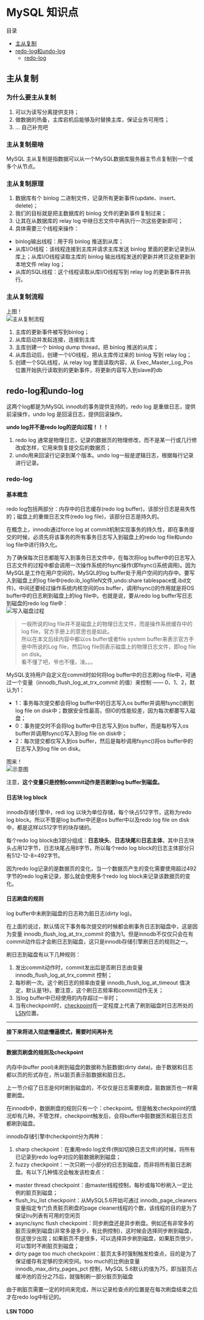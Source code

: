 # MySQL 知识点

目录
+ [主从复制](#主从复制)
+ [redo-log和undo-log](#redo-log和undo-log)
  - [redo-log](#redo-log)

## <span id="主从复制">主从复制</span>

### 为什么要主从复制
1. 可以为读写分离提供支持；
2. 做数据的热备，主库宕机后能够及时替换主库，保证业务可用性；
3. ... 自己补充吧

### 主从复制是啥
MySQL 主从复制是指数据可以从一个MySQL数据库服务器主节点复制到一个或多个从节点。

### 主从复制原理
1. 数据库有个 binlog 二进制文件，记录所有更新事件(update、insert、delete)；
2. 我们的目标就是把主数据库的 binlog 文件的更新事件复制过来；
3. 让其在从数据库的 relay log 中继日志文件中再执行一次这些更新即可；
4. 具体需要三个线程来操作：
  - binlog输出线程：用于将 binlog 推送到从库；
  - 从库I/O线程：该线程连接到主库并请求主库发送 binlog 里面的更新记录到从库上；从库I/O线程读取主库的 binlog 输出线程发送的更新并拷贝这些更新到本地文件 relay log；
  - 从库的SQL线程：这个线程读取从库I/O线程写到 relay log 的更新事件并执行。

### 主从复制流程
上图！  
![主从复制流程](images/主从复制流程.png)  

1. 主库的更新事件被写到binlog；
2. 从库启动并发起连接，连接到主库
3. 主库创建一个 binlog dump thread，把 binlog 推送的从库；
4. 从库启动后，创建一个I/O线程，把从主库传过来的 binlog 写到 relay log；
5. 创建一个SQL线程，从 relay log 里面读取内容，从 Exec_Master_Log_Pos 位置开始执行读取到的更新事件，将更新内容写入到slave的db


## <span id="redo-log和undo-log">redo-log和undo-log</span>
这两个log都是为MySQL innodb的事务提供支持的，redo log 是重做日志，提供前滚操作，undo log 是回滚日志，提供回滚操作。  

**undo log并不是redo log的逆向过程！！！**  
1. redo log 通常是物理日志，记录的数据页的物理修改，而不是某一行或几行修改成怎样，它用来恢复提交后的数据页；
2. undo用来回滚行记录到某个版本。undo log一般是逻辑日志，根据每行记录进行记录。

### <span id="redo-log">redo-log</span>

#### 基本概念
redo log包括两部分：内存中的日志缓存(redo log buffer)，该部分日志是易失性的；磁盘上的重做日志文件(redo log file)，该部分日志是持久的。

在概念上，innodb通过force log at commit机制实现事务的持久性，即在事务提交的时候，必须先将该事务的所有事务日志写入到磁盘上的redo log file和undo log file中进行持久化。

为了确保每次日志都能写入到事务日志文件中，在每次将log buffer中的日志写入日志文件的过程中都会调用一次操作系统的fsync操作(即fsync()系统调用)。因为MySQL是工作在用户空间的，MySQL的log buffer处于用户空间的内存中。要写入到磁盘上的log file中(redo:ib_logfileN文件,undo:share tablespace或.ibd文件)，中间还要经过操作系统内核空间的os buffer，调用fsync()的作用就是将OS buffer中的日志刷到磁盘上的log file中。也就是说，要从redo log buffer写日志到磁盘的redo log file中：  
![写入磁盘过程](images/writer-log.png)  

> 一般所说的log file并不是磁盘上的物理日志文件，而是操作系统缓存中的log file，官方手册上的意思也是如此。  
> 所以在本文后续内容中都以os buffer或者file system buffer来表示官方手册中所说的Log file，然后log file则表示磁盘上的物理日志文件，即log file on disk。  
> 看不懂了吧，爷也不懂，凎。。。

MySQL支持用户自定义在commit时如何将log buffer中的日志刷log file中，可通过一个变量（innodb_flush_log_at_trx_commit 的值）来控制 —— 0、1、2，默认为1：
- 1：事务每次提交都会将log buffer中的日志写入os buffer并调用fsync()刷到log file on disk中；数据安全性最高，但IO的性能较差，因为每次都要写入磁盘；
- 0：事务提交时不会将log buffer中日志写入到os buffer，而是每秒写入os buffer并调用fsync()写入到log file on disk中；
- 2：每次提交都仅写入到os buffer，然后是每秒调用fsync()将os buffer中的日志写入到log file on disk。

图来！  
![示意图](images/事务日志模式示意图.png)  

注意，**这个变量只是控制commit动作是否刷新log buffer到磁盘。**


#### 日志块 log block
innodb存储引擎中，redi log 以块为单位存储，每个块占512字节，这称为redo log block。所以不管是log buffer中还是os buffer中以及redo log file on disk中，都是这样以512字节的块存储的。

每个redo log block由3部分组成：**日志块头**、**日志块尾**和**日志主体**，其中日志块头占用12字节，日志块尾占用8字节，所以每个redo log block的日志主体部分只有512-12-8=492字节。

因为redo log记录的是数据页的变化，当一个数据页产生的变化需要使用超过492字节的redo log来记录，那么就会使用多个redo log block来记录该数据页的变化。

#### 日志刷盘的规则
log buffer中未刷到磁盘的日志称为脏日志(dirty log)。

在上面的说过，默认情况下事务每次提交的时候都会刷事务日志到磁盘中，这是因为变量 innodb_flush_log_at_trx_commit 的值为1。但是innodb不仅仅只会在有commit动作后才会刷日志到磁盘，这只是innodb存储引擎刷日志的规则之一。

刷日志到磁盘有以下几种规则：
1. 发出commit动作时，commit发出后是否刷日志由变量 innodb_flush_log_at_trx_commit 控制；
2. 每秒刷一次。这个刷日志的频率由变量 innodb_flush_log_at_timeout 值决定，默认是1秒。要注意，这个刷日志频率和commit动作无关；
3. 当log buffer中已经使用的内存超过一半时；
4. 当有checkpoint时，[checkpoint](#checkpoint)在一定程度上代表了刷到磁盘时日志所处的[LSN](#LSN)位置。

---

**接下来将进入彻底懵逼模式，需要时间再补充**

---

#### <span id="checkpoint">数据页刷盘的规则及checkpoint</span>
内存中(buffer pool)未刷到磁盘的数据称为脏数据(dirty data)。由于数据和日志都以页的形式存在，所以脏页表示脏数据和脏日志。

上一节介绍了日志是何时刷到磁盘的，不仅仅是日志需要刷盘，脏数据页也一样需要刷盘。

在innodb中，数据刷盘的规则只有一个：checkpoint。但是触发checkpoint的情况却有几种。不管怎样，checkpoint触发后，会将buffer中脏数据页和脏日志页都刷到磁盘。

innodb存储引擎中checkpoint分为两种：
1. sharp checkpoint：在重用redo log文件(例如切换日志文件)的时候，将所有已记录到redo log中对应的脏数据刷到磁盘；
2. fuzzy checkpoint：一次只刷一小部分的日志到磁盘，而非将所有脏日志刷盘。有以下几种情况会触发该检查点：
  - master thread checkpoint：由master线程控制，每秒或每10秒刷入一定比例的脏页到磁盘；
  - flush_lru_list checkpoint：从MySQL5.6开始可通过 innodb_page_cleaners 变量指定专门负责脏页刷盘的page cleaner线程的个数，该线程的目的是为了保证lru列表有可用的空闲页
  - async/sync flush checkpoint：同步刷盘还是异步刷盘。例如还有非常多的脏页没刷到磁盘(非常多是多少，有比例控制)，这时候会选择同步刷到磁盘，但这很少出现；如果脏页不是很多，可以选择异步刷到磁盘，如果脏页很少，可以暂时不刷脏页到磁盘；
  - dirty page too much checkpoint：脏页太多时强制触发检查点，目的是为了保证缓存有足够的空闲空间。too much的比例由变量 innodb_max_dirty_pages_pct 控制，MySQL 5.6默认的值为75，即当脏页占缓冲池的百分之75后，就强制刷一部分脏页到磁盘

由于刷脏页需要一定的时间来完成，所以记录检查点的位置是在每次刷盘结束之后才在redo log中标记的。


#### <span id="LSN">LSN TODO</span>


